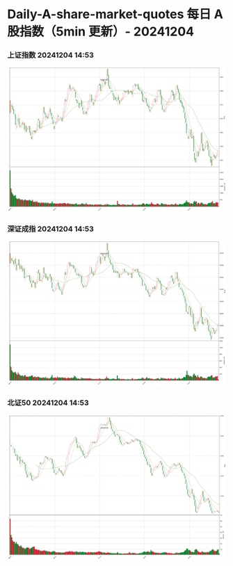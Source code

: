 
# Daily-A-share-market-quotes 每日 A 股指数（5min 更新）- 20241204

### 上证指数 20241204 14:53
![](./fig/2024/12/20241204-sh000001.png)

### 深证成指 20241204 14:53
![](./fig/2024/12/20241204-sz399001.png)

### 北证50 20241204 14:53
![](./fig/2024/12/20241204-bj899050.png)

